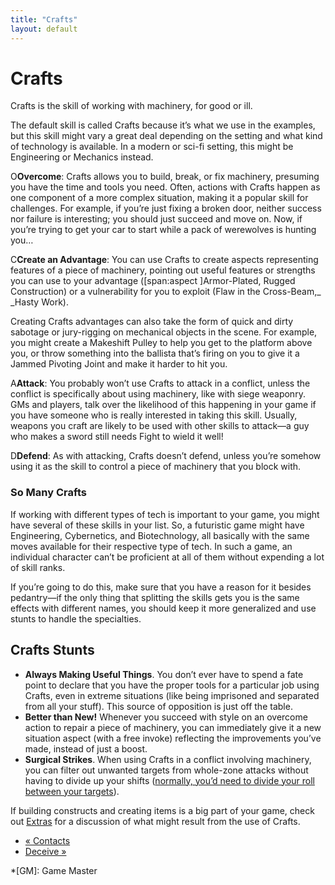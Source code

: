 ```yaml
---
title: "Crafts"
layout: default
---
```


#  Crafts

Crafts is the skill of working with machinery, for good or ill.

The default skill is called Crafts because it’s what we use in the examples,
but this skill might vary a great deal depending on the setting and what kind
of technology is available. In a modern or sci-fi setting, this might be
Engineering or Mechanics instead.

<span class="fate_font">O</span>**Overcome**: Crafts allows you to build, break, or
fix machinery, presuming you have the time and tools you need. Often, actions
with Crafts happen as one component of a more complex situation, making it a
popular skill for challenges. For example, if you’re just fixing a broken
door, neither success nor failure is interesting; you should just succeed and
move on. Now, if you’re trying to get your car to start while a pack of
werewolves is hunting you…

<span class="fate_font">C</span>**Create an Advantage**: You can use Crafts to
create aspects representing features of a piece of machinery, pointing out
useful features or strengths you can use to your advantage ([span:aspect
]Armor-Plated</span>, <span class="aspect">Rugged Construction</span>) or a
vulnerability for you to exploit (<span class="aspect">Flaw in the Cross-Beam</span>,_
_<span class="aspect">Hasty Work</span>).

Creating Crafts advantages can also take the form of quick and dirty sabotage
or jury-rigging on mechanical objects in the scene. For example, you might
create a Makeshift Pulley to help you get to the platform above you, or throw
something into the ballista that’s firing on you to give it a Jammed Pivoting
Joint and make it harder to hit you.

<span class="fate_font">A</span>**Attack**: You probably won’t use Crafts to attack in
a conflict, unless the conflict is specifically about using machinery, like
with siege weaponry. GMs and players, talk over the likelihood of this
happening in your game if you have someone who is really interested in taking
this skill. Usually, weapons you craft are likely to be used with other skills
to attack—a guy who makes a sword still needs Fight to wield it well!

<span class="fate_font">D</span>**Defend**: As with attacking, Crafts doesn’t defend,
unless you’re somehow using it as the skill to control a piece of machinery
that you block with.

### So Many Crafts

If working with different types of tech is important to your game, you might
have several of these skills in your list. So, a futuristic game might have
Engineering, Cybernetics, and Biotechnology, all basically with the same moves
available for their respective type of tech. In such a game, an individual
character can’t be proficient at all of them without expending a lot of skill
ranks.

If you’re going to do this, make sure that you have a reason for it besides
pedantry—if the only thing that splitting the skills gets you is the same
effects with different names, you should keep it more generalized and use
stunts to handle the specialties.

## Crafts Stunts

  * **Always Making Useful Things**. You don’t ever have to spend a fate point to declare that you have the proper tools for a particular job using Crafts, even in extreme situations (like being imprisoned and separated from all your stuff). This source of opposition is just off the table.
  * **Better than New!** Whenever you succeed with style on an overcome action to repair a piece of machinery, you can immediately give it a new situation aspect (with a free invoke) reflecting the improvements you’ve made, instead of just a boost.
  * **Surgical Strikes**. When using Crafts in a conflict involving machinery, you can filter out unwanted targets from whole-zone attacks without having to divide up your shifts ([normally, you’d need to divide your roll between your targets](../../fate-core/challenges)).

If building constructs and creating items is a big part of your game, check
out [Extras](../../fate-core/extras) for a discussion of what might
result from the use of Crafts.

  * [« Contacts](/fate-srd/fate-core/contacts)
  * [Deceive »](/fate-srd/fate-core/deceive)

  *[GM]: Game Master

